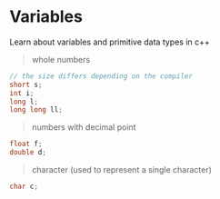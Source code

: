 # Variables

Learn about variables and primitive data types in c++

> whole numbers 
```cpp
// the size differs depending on the compiler
short s;
int i;
long l;
long long ll;
```

> numbers with decimal point
```cpp
float f;
double d;
```

> character (used to represent a single character)
```cpp
char c;
```
